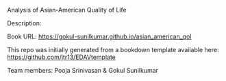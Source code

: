 Analysis of Asian-American Quality of Life

Description:

Book URL: https://gokul-sunilkumar.github.io/asian_american_qol

This repo was initially generated from a bookdown template available here: https://github.com/jtr13/EDAVtemplate

Team members: Pooja Srinivasan & Gokul Sunilkumar

